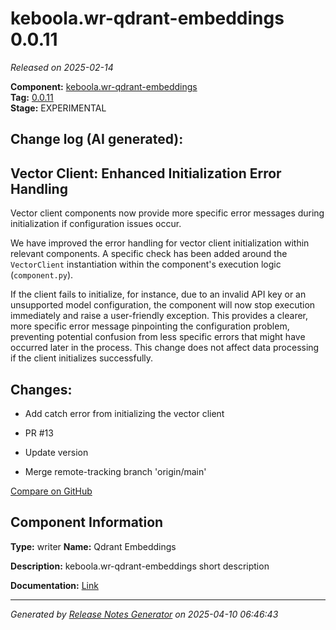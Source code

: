 #  keboola.wr-qdrant-embeddings 0.0.11

_Released on 2025-02-14_

**Component:** [keboola.wr-qdrant-embeddings](https://github.com/keboola/component-embeddings-v2)  
**Tag:** [0.0.11](https://github.com/keboola/component-embeddings-v2/releases/tag/0.0.11)  
**Stage:** EXPERIMENTAL


## Change log (AI generated):
## Vector Client: Enhanced Initialization Error Handling
Vector client components now provide more specific error messages during initialization if configuration issues occur.

We have improved the error handling for vector client initialization within relevant components. A specific check has been added around the `VectorClient` instantiation within the component's execution logic (`component.py`).

If the client fails to initialize, for instance, due to an invalid API key or an unsupported model configuration, the component will now stop execution immediately and raise a user-friendly exception. This provides a clearer, more specific error message pinpointing the configuration problem, preventing potential confusion from less specific errors that might have occurred later in the process. This change does not affect data processing if the client initializes successfully.



## Changes:



- Add catch error from initializing the vector client 




- PR #13 




- Update version 




- Merge remote-tracking branch 'origin/main' 



[Compare on GitHub](https://github.com/keboola/component-embeddings-v2/compare/0.0.10...0.0.11)



## Component Information
**Type:** writer
**Name:** Qdrant Embeddings

**Description:** keboola.wr-qdrant-embeddings short description


**Documentation:** [Link](https://github.com/keboola/component-embeddings-v2/blob/master/README.md)



---
_Generated by [Release Notes Generator](https://github.com/keboola/release-notes-generator)
on 2025-04-10 06:46:43_